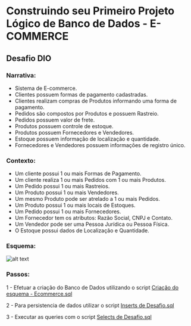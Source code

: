 # Construindo seu Primeiro Projeto Lógico de Banco de Dados - E-COMMERCE 

## Desafio DIO

### Narrativa:
- Sistema de E-commerce.
- Clientes possuem formas de pagamento cadastradas.
- Clientes realizam compras de Produtos informando uma forma de pagamento.
- Pedidos são compostos por Produtos e possuem Rastreio.
- Pedidos possuem valor de frete.
- Produtos possuem controle de estoque.
- Produtos possuem Fornecedores e Vendedores.
- Estoque possuem informação de localização e quantidade.
- Fornecedores e Vendedores possuem informações de registro único.


### Contexto:
- Um cliente possui 1 ou mais Formas de Pagamento.
- Um cliente realiza 1 ou mais Pedidos com 1 ou mais Produtos.
- Um Pedido possui 1 ou mais Rastreios.
- Um Produto possui 1 ou mais Vendedores.
- Um mesmo Produto pode ser atrelado a 1 ou mais Pedidos.
- Um Produto possui 1 ou mais locais de Estoques.
- Um Pedido possui 1 ou mais Fornecedores.
- Um Fornecedor tem os atributos: Razão Social, CNPJ e Contato.
- Um Vendedor pode ser uma Pessoa Jurídica ou Pessoa Física.
- O Estoque possui dados de Localização e Quantidade.

### Esquema:
![alt text](https://github.com/RafaelKamada/E-commerce-dio/blob/main/Construindo%20seu%20Primeiro%20Projeto%20L%C3%B3gico%20de%20Banco%20de%20Dados/ECOMMERCE_DESAFIO.png)


### Passos:

1 - Efetuar a criação do Banco de Dados utilizando o script [Criação do esquema - Ecommerce.sql](https://github.com/RafaelKamada/E-commerce-dio/blob/main/Construindo%20seu%20Primeiro%20Projeto%20L%C3%B3gico%20de%20Banco%20de%20Dados/Cria%C3%A7%C3%A3o%20do%20esquema%20-%20Ecommerce.sql) 

2 - Para persistencia de dados utilizar o script [Inserts de Desafio.sql](https://github.com/RafaelKamada/E-commerce-dio/blob/main/Construindo%20seu%20Primeiro%20Projeto%20L%C3%B3gico%20de%20Banco%20de%20Dados/Inserts%20de%20Desafio.sql) 

3 - Executar as queries com o script [Selects de Desafio.sql](https://github.com/RafaelKamada/E-commerce-dio/blob/main/Construindo%20seu%20Primeiro%20Projeto%20L%C3%B3gico%20de%20Banco%20de%20Dados/Selects%20de%20Desafio.sql) 
